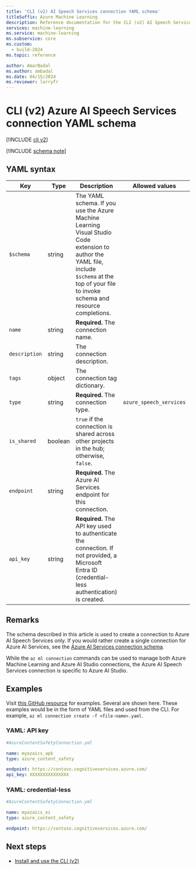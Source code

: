 ```yaml
---
title: 'CLI (v2) AI Speech Services connection YAML schema'
titleSuffix: Azure Machine Learning
description: Reference documentation for the CLI (v2) AI Speech Services connections YAML schema.
services: machine-learning
ms.service: machine-learning
ms.subservice: core
ms.custom:
  - build-2024
ms.topic: reference

author: AmarBadal
ms.author: ambadal
ms.date: 04/15/2024
ms.reviewer: larryfr
---
```


# CLI (v2) Azure AI Speech Services connection YAML schema

[!INCLUDE [cli v2](includes/machine-learning-cli-v2.md)]

[!INCLUDE [schema note](includes/machine-learning-preview-old-json-schema-note.md)]

## YAML syntax

| Key | Type | Description | Allowed values | Default value |
| --- | ---- | ----------- | -------------- | ------------- |
| `$schema` | string | The YAML schema. If you use the Azure Machine Learning Visual Studio Code extension to author the YAML file, include `$schema` at the top of your file to invoke schema and resource completions. | | |
| `name` | string | **Required.** The connection name. | | |
| `description` | string | The connection description. | | |
| `tags` | object | The connection tag dictionary. | | |
| `type` | string | **Required.** The connection type. | `azure_speech_services` | `azure_speech_services` |
| `is_shared` | boolean | `true` if the connection is shared across other projects in the hub; otherwise, `false`. | | `true` |
| `endpoint` | string | **Required.** The Azure AI Services endpoint for this connection. | | |
| `api_key` | string | **Required.** The API key used to authenticate the connection. If not provided, a Microsoft Entra ID (credential-less authentication) is created. | | |

## Remarks

The schema described in this article is used to create a connection to Azure AI Speech Services only. If you would rather create a single connection for Azure AI Services, see the [Azure AI Services connection schema](reference-yaml-connection-ai-services.md).

While the `az ml connection` commands can be used to manage both Azure Machine Learning and Azure AI Studio connections, the Azure AI Speech Services connection is specific to Azure AI Studio.

## Examples

Visit [this GitHub resource]() for examples. Several are shown here. These examples would be in the form of YAML files and used from the CLI. For example, `az ml connection create -f <file-name>.yaml`. 

### YAML: API key

```yml
#AzureContentSafetyConnection.yml

name: myazaics_apk
type: azure_content_safety

endpoint: https://contoso.cognitiveservices.azure.com/
api_key: XXXXXXXXXXXXXXX
```

### YAML: credential-less

```yml
#AzureContentSafetyConnection.yml

name: myazaics_ei
type: azure_content_safety

endpoint: https://contoso.cognitiveservices.azure.com/
```

## Next steps

- [Install and use the CLI (v2)](how-to-configure-cli.md)
